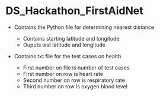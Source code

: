 # DS_Hackathon_FirstAidNet

- Contains the Python file for determining nearest distance
  - Contains starting latitude and longitude
  - Ouputs last latitude and longitude
    
- Contains txt file for the test cases on health
  - First number on file is number of test cases
  - First number on row is heart rate
  - Second number on row is respiratory rate
  - Third number on row is oxygen blood level
